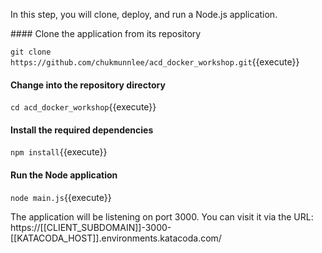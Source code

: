 In this step, you will clone, deploy, and run a Node.js application.

#### Clone the application from its repository

`git clone https://github.com/chukmunnlee/acd_docker_workshop.git`{{execute}}

#### Change into the repository directory

`cd acd_docker_workshop`{{execute}}

#### Install the required dependencies

`npm install`{{execute}}

#### Run the Node application

`node main.js`{{execute}}

The application will be listening on port 3000. You can visit it via the URL:
https://[[CLIENT_SUBDOMAIN]]-3000-[[KATACODA_HOST]].environments.katacoda.com/